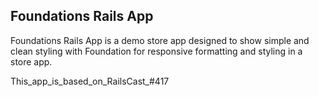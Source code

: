 Foundations Rails App
---------------------
Foundations Rails App is a demo store app designed to show simple and clean styling with Foundation for responsive formatting and styling in a store app.

This_app_is_based_on_RailsCast_#417

